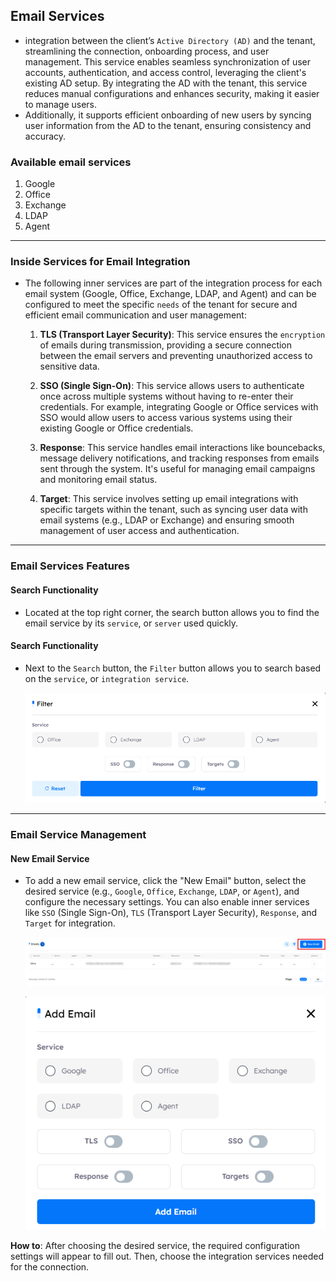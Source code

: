 ## Email Services

- integration between the client’s `Active Directory (AD)` and the tenant, streamlining the connection, onboarding process, and user management. This service enables seamless synchronization of user accounts, authentication, and access control, leveraging the client's existing AD setup. By integrating the AD with the tenant, this service reduces manual configurations and enhances security, making it easier to manage users.  
- Additionally, it supports efficient onboarding of new users by syncing user information from the AD to the tenant, ensuring consistency and accuracy.

### Available email services

1. Google
2. Office
3. Exchange
4. LDAP
5. Agent

---

### Inside Services for Email Integration

- The following inner services are part of the integration process for each email system (Google, Office, Exchange, LDAP, and Agent) and can be configured to meet the specific `needs` of the tenant for secure and efficient email communication and user management:

    1. **TLS (Transport Layer Security)**: This service ensures the `encryption` of emails during transmission, providing a secure connection between the email servers and preventing unauthorized access to sensitive data.

    2. **SSO (Single Sign-On)**: This service allows users to authenticate once across multiple systems without having to re-enter their credentials. For example, integrating Google or Office services with SSO would allow users to access various systems using their existing Google or Office credentials.

    3. **Response**: This service handles email interactions like bouncebacks, message delivery notifications, and tracking responses from emails sent through the system. It's useful for managing email campaigns and monitoring email status.

    4. **Target**: This service involves setting up email integrations with specific targets within the tenant, such as syncing user data with email systems (e.g., LDAP or Exchange) and ensuring smooth management of user access and authentication.

---

### Email Services Features

#### Search Functionality
- Located at the top right corner, the search button allows you to find the email service by its `service`, or `server` used quickly.

#### Search Functionality
- Next to the `Search` button, the `Filter` button allows you to search based on the `service`, or `integration service`.

    ![Platform-Phish email services filter options!](../../assets/platform/emailServices/email_filter_options.png "Platform-Phish email services filter options")

---

### Email Service Management

#### New Email Service
- To add a new email service, click the "New Email" button, select the desired service (e.g., `Google`, `Office`, `Exchange`, `LDAP`, or `Agent`), and configure the necessary settings. You can also enable inner services like `SSO` (Single Sign-On), `TLS` (Transport Layer Security), `Response`, and `Target` for integration.

    ![Platform-Phish email services new!](../../assets/platform/emailServices/new_email_services.png "Platform-Phish email services new")

    ![Platform-Phish email services new configurations!](../../assets/platform/emailServices/new_email_configuration.png "Platform-Phish email services new configurations")

**How to**: After choosing the desired service, the required configuration settings will appear to fill out. Then, choose the integration services needed for the connection.
